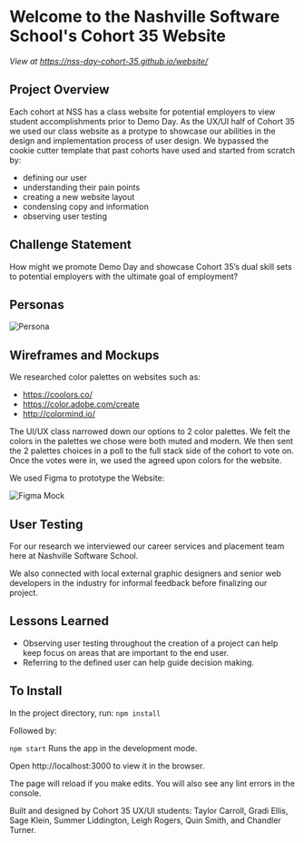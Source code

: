 # Welcome to the Nashville Software School's Cohort 35 Website

*View at https://nss-day-cohort-35.github.io/website/*

## Project Overview
Each cohort at NSS has a class website for potential employers to view student accomplishments prior to Demo Day. As the UX/UI half of Cohort 35 we used our class website as a protype to showcase our abilities in the design and implementation process of user design. We bypassed the cookie cutter template that past cohorts have used and started from scratch by:
+ defining our user
+ understanding their pain points
+ creating a new website layout
+ condensing copy and information
+ observing user testing

## Challenge Statement
How might we promote Demo Day and showcase Cohort 35’s dual skill sets to potential employers with the ultimate goal of employment?

## Personas
<img src="RMImages/Persona.png" alt="Persona">

## Wireframes and Mockups

We researched color palettes on websites such as:

+ https://coolors.co/
+ https://color.adobe.com/create
+ http://colormind.io/

The UI/UX class narrowed down our options to 2 color palettes. We felt the colors in the palettes we chose were both muted and modern. We then sent the 2 palettes choices in a poll to the full stack side of the cohort to vote on. Once the votes were in, we used the agreed upon colors for the website.

We used Figma to prototype the Website:

<img src="RMImages/Figma.png" alt="Figma Mock">

## User Testing
For our research we interviewed our career services and placement team here at Nashville Software School.

We also connected with local external graphic designers and senior web developers in the industry for informal feedback before finalizing our project.

## Lessons Learned

+ Observing user testing throughout the creation of a project can help keep focus on areas that are important to the end user.
+ Referring to the defined user can help guide decision making.


## To Install
In the project directory, run:
`npm install`

Followed by:

`npm start`
Runs the app in the development mode.

Open http://localhost:3000 to view it in the browser.

The page will reload if you make edits.
You will also see any lint errors in the console.

Built and designed by Cohort 35 UX/UI students: Taylor Carroll, Gradi Ellis, Sage Klein, Summer Liddington, Leigh Rogers, Quin Smith, and Chandler Turner.
